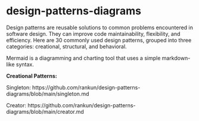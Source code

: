 # design-patterns-diagrams

Design patterns are reusable solutions to common problems encountered in software design. They can improve code maintainability, flexibility, and efficiency. Here are 30 commonly used design patterns, grouped into three categories: creational, structural, and behavioral.

Mermaid is a diagramming and charting tool that uses a simple markdown-like syntax.

<b>Creational Patterns:</b>

<p>Singleton: https://github.com/rankun/design-patterns-diagrams/blob/main/singleton.md</p> 
<p>Creator: https://github.com/rankun/design-patterns-diagrams/blob/main/creator.md</p>
